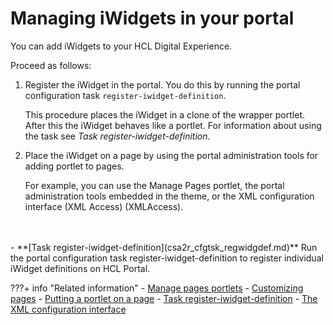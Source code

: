 # Managing iWidgets in your portal

You can add iWidgets to your HCL Digital Experience.

Proceed as follows:

1.  Register the iWidget in the portal. You do this by running the portal configuration task `register-iwidget-definition`.

    This procedure places the iWidget in a clone of the wrapper portlet. After this the iWidget behaves like a portlet. For information about using the task see *Task register-iwidget-definition*.

2.  Place the iWidget on a page by using the portal administration tools for adding portlet to pages.

    For example, you can use the Manage Pages portlet, the portal administration tools embedded in the theme, or the XML configuration interface \(XML Access\) \(XMLAccess\).

<br>
<br>
-   **[Task register-iwidget-definition](csa2r_cfgtsk_regwidgdef.md)**  
Run the portal configuration task register-iwidget-definition to register individual iWidget definitions on HCL Portal.


???+ info "Related information"
    - [Manage pages portlets](../../../../deployment/manage/portal_admin_tools/portal_user_interface/managing_pages/manage_pages_portlets/index.md)
    - [Customizing pages](../../../../deployment/manage/portal_admin_tools/portal_user_interface/managing_pages/manage_pages_portlets/customizing_pages/index.md)
    - [Putting a portlet on a page](../../../apis/model_spi/model-spi_rest_service/feeds_rest_svc/use_cases_for_resource_mod/rest_feed_pt_ptltnpg.md)
    - [Task register-iwidget-definition](csa2r_cfgtsk_regwidgdef.md)
    - [The XML configuration interface](../../../../deployment/manage/portal_admin_tools/xml_config_interface/index.md)

